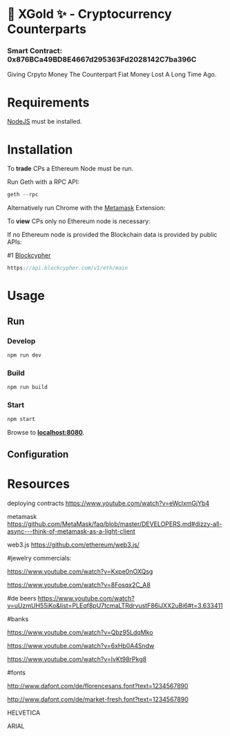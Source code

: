 # 🔑 XGold ✨ - Cryptocurrency Counterparts

### Smart Contract: 0x876BCa49BD8E4667d295363Fd2028142C7ba396C

Giving Crpyto Money The Counterpart Fiat Money Lost A Long Time Ago.

# Requirements

[NodeJS](https://nodejs.org) must be installed.

# Installation

To **trade** CPs a Ethereum Node must be run.

Run Geth with a RPC API:

```javascript
geth --rpc
```

Alternatively run Chrome with the [Metamask](https://metamask.io/) Extension:


To **view** CPs only no Ethereum node is necessary:

If no Ethereum node is provided the Blockchain data is provided by public APIs:

#1 [Blockcypher](https://www.blockcypher.com/dev/ethereum/#introduction)
```javascript
https://api.blockcypher.com/v1/eth/main
```

# Usage

## Run

### Develop

```javascript
npm run dev
```

### Build

```javascript
npm run build
``` 

### Start

```javascript
npm start
```

Browse to **[localhost:8080](http://localhost:8080)**.

## Configuration


# Resources

deploying contracts
https://www.youtube.com/watch?v=eWclxmGjYb4

metamask
https://github.com/MetaMask/faq/blob/master/DEVELOPERS.md#dizzy-all-async---think-of-metamask-as-a-light-client

web3.js
https://github.com/ethereum/web3.js/

#jewelry commercials:

https://www.youtube.com/watch?v=Kxpe0nOXQsg

https://www.youtube.com/watch?v=8Fosqx2C_A8

#de beers
https://www.youtube.com/watch?v=uUzmUH55iKo&list=PLEqf8pU7tcmaLTRdrvustF86iJXX2uBi6#t=3.633411

#banks

https://www.youtube.com/watch?v=Qbz95LdqMko

https://www.youtube.com/watch?v=6xHb0A4Sndw

https://www.youtube.com/watch?v=IvKt98rPkg8

#fonts

http://www.dafont.com/de/florencesans.font?text=1234567890

http://www.dafont.com/de/market-fresh.font?text=1234567890

HELVETICA

ARIAL
